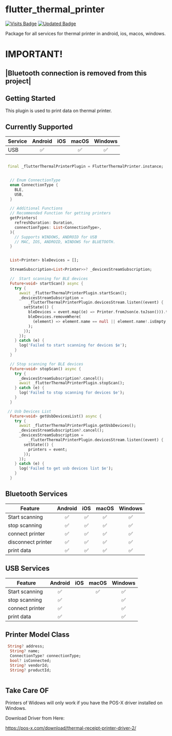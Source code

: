 # flutter_thermal_printer
[![Visits Badge](https://badges.pufler.dev/visits/Sunil9162/flutter_thermal_printer)]([https://badges.pufler.dev](https://badges.pufler.dev/visits/Sunil9162/flutter_thermal_printer))
[![Updated Badge](https://badges.pufler.dev/updated/Sunil9162/flutter_thermal_printer)](https://badges.pufler.dev)

Package for all services for thermal printer in android, ios, macos, windows.

# IMPORTANT!
## |Bluetooth connection is removed from this project|

## Getting Started

This plugin is used to print data on thermal printer.

## Currently Supported

| Service                        | Android | iOS | macOS | Windows |
| ------------------------------ | :-----: | :-: | :---: |:-----:  |
| USB                            | ✅      |     | ✅    | ✅     |

```dart

 final _flutterThermalPrinterPlugin = FlutterThermalPrinter.instance;


  // Enum ConnectionType
  enum ConnectionType {
    BLE,
    USB,
  }

  // Additional Functions
  // Recommended Function for getting printers
  getPrinters(
    refreshDuration: Duration,
    connectionTypes: List<ConnectionType>,
  ){
    // Supports WINDOWS, ANDROID for USB
    // MAC, IOS, ANDROID, WINDOWS for BLUETOOTH.
  }


  List<Printer> bleDevices = [];

  StreamSubscription<List<Printer>>? _devicesStreamSubscription;

  //  Start scanning for BLE devices
  Future<void> startScan() async {
    try {
      await _flutterThermalPrinterPlugin.startScan();
      _devicesStreamSubscription =
          _flutterThermalPrinterPlugin.devicesStream.listen((event) {
        setState(() {
          bleDevices = event.map((e) => Printer.fromJson(e.toJson())).toList();
          bleDevices.removeWhere(
            (element) => element.name == null || element.name!.isEmpty,
          );
        });
      });
    } catch (e) {
      log('Failed to start scanning for devices $e');
    }
  }

  // Stop scanning for BLE devices
  Future<void> stopScan() async {
    try {
      _devicesStreamSubscription?.cancel();
      await _flutterThermalPrinterPlugin.stopScan();
    } catch (e) {
      log('Failed to stop scanning for devices $e');
    }
  }

 // Usb Devices List
  Future<void> getUsbDevicesList() async {
    try {
      await _flutterThermalPrinterPlugin.getUsbDevices();
      _devicesStreamSubscription?.cancel();
      _devicesStreamSubscription =
          _flutterThermalPrinterPlugin.devicesStream.listen((event) {
        setState(() {
          printers = event;
        });
      });
    } catch (e) {
      log('Failed to get usb devices list $e');
    }
  }
```

## Bluetooth Services

| Feature                        | Android | iOS | macOS | Windows |
| ------------------------------ | :-----: | :-: | :---: |:-----:  |
| Start scanning                 | ✅      | ✅  | ✅    | ✅      |
| stop scanning                  | ✅      | ✅  | ✅    | ✅      |
| connect printer                | ✅      | ✅  | ✅    | ✅      |
| disconnect printer             | ✅      | ✅  | ✅    | ✅      |
| print data                     | ✅      | ✅  | ✅    | ✅      |

## USB Services

| Feature                        | Android | iOS | macOS | Windows |
| ------------------------------ | :-----: | :-: | :---: |:-----:  |
| Start scanning                 | ✅      |     |  ✅   | ✅      |
| stop scanning                  | ✅      |     |       | ✅      |
| connect printer                | ✅      |     |       | ✅      |
| print data                     | ✅      |     |       | ✅      |


## Printer Model Class
```dart
 String? address;
  String? name;
  ConnectionType? connectionType;
  bool? isConnected;
  String? vendorId;
  String? productId;



```

## Take Care OF

Printers of Widows will only work if you have the POS-X driver installed on Windows.

Download Driver from Here:

https://pos-x.com/download/thermal-receipt-printer-driver-2/

